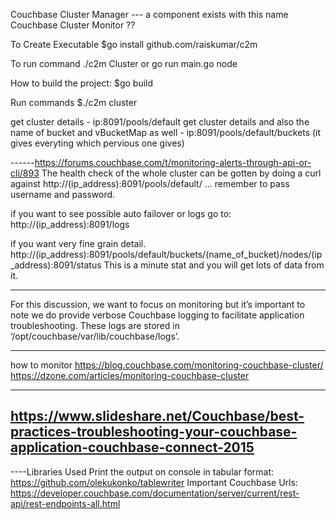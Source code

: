 Couchbase Cluster Manager   --- a component exists with this name
Couchbase Cluster Monitor    ??

To Create Executable
$go install github.com/raiskumar/c2m

To run command
./c2m Cluster
or
go run main.go node

How to build the project:
$go build

Run commands
$./c2m cluster


get cluster details - ip:8091/pools/default
get cluster details and also the name of bucket and vBucketMap as well - ip:8091/pools/default/buckets (it gives everyting which pervious one gives)



------https://forums.couchbase.com/t/monitoring-alerts-through-api-or-cli/893
The health check of the whole cluster can be gotten by doing a curl against http://(ip_address):8091/pools/default/ ... remember to pass username and password.

if you want to see possible auto failover or logs go to:
http://(ip_address):8091/logs

if you want very fine grain detail.
http://(ip_address):8091/pools/default/buckets/(name_of_bucket)/nodes/(ip_address):8091/status
This is a minute stat and you will get lots of data from it.

------

For this discussion, we want to focus on monitoring but it’s important to note we do provide verbose Couchbase logging to facilitate application troubleshooting. These logs are stored in ‘/opt/couchbase/var/lib/couchbase/logs’. 

-----
how to monitor
https://blog.couchbase.com/monitoring-couchbase-cluster/
https://dzone.com/articles/monitoring-couchbase-cluster

-----
https://www.slideshare.net/Couchbase/best-practices-troubleshooting-your-couchbase-application-couchbase-connect-2015
----



----Libraries Used
Print the output on console in tabular format: https://github.com/olekukonko/tablewriter
Important Couchbase Urls: https://developer.couchbase.com/documentation/server/current/rest-api/rest-endpoints-all.html

